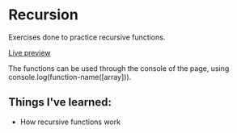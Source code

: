 # Recursion
<p>Exercises done to practice recursive functions.</p>
<a href="https://g-alessandro.github.io/Recursion/" target="_blank">Live preview</a>
<p>The functions can be used through the console of the page, using console.log(function-name([array])).</p>

<h2>Things I've learned:</h2>

<ul>
  <li>How recursive functions work</li>
</ul>
